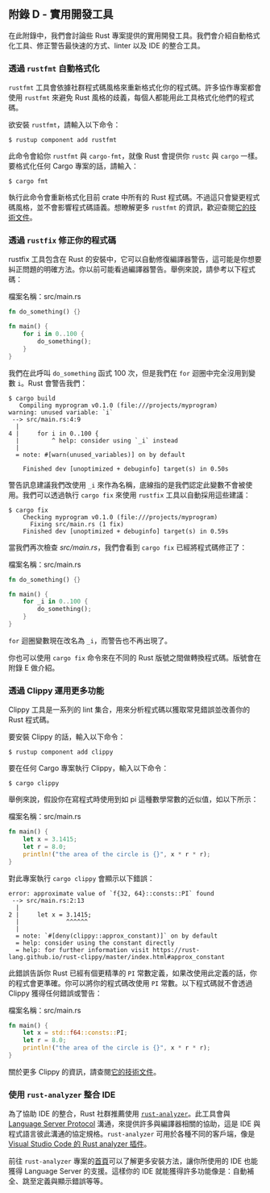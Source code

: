 ## 附錄 D - 實用開發工具

在此附錄中，我們會討論些 Rust 專案提供的實用開發工具。我們會介紹自動格式化工具、修正警告最快速的方式、linter 以及 IDE 的整合工具。

### 透過 `rustfmt` 自動格式化

`rustfmt` 工具會依據社群程式碼風格來重新格式化你的程式碼。許多協作專案都會使用 `rustfmt` 來避免 Rust 風格的歧義，每個人都能用此工具格式化他們的程式碼。

欲安裝 `rustfmt`，請輸入以下命令：

```console
$ rustup component add rustfmt
```

此命令會給你 `rustfmt` 與 `cargo-fmt`，就像 Rust 會提供你 `rustc` 與 `cargo` 一樣。要格式化任何 Cargo 專案的話，請輸入：

```console
$ cargo fmt
```

執行此命令會重新格式化目前 crate 中所有的 Rust 程式碼。不過這只會變更程式碼風格，並不會影響程式碼語義。想瞭解更多 `rustfmt` 的資訊，歡迎查閱[它的技術文件][rustfmt]。

[rustfmt]: https://github.com/rust-lang/rustfmt

### 透過 `rustfix` 修正你的程式碼

rustfix 工具包含在 Rust 的安裝中，它可以自動修復編譯器警告，這可能是你想要糾正問題的明確方法。你以前可能看過編譯器警告。舉例來說，請參考以下程式碼：

<span class="filename">檔案名稱：src/main.rs</span>

```rust
fn do_something() {}

fn main() {
    for i in 0..100 {
        do_something();
    }
}
```

我們在此呼叫 `do_something` 函式 100 次，但是我們在 `for` 迴圈中完全沒用到變數 `i`。Rust 會警告我們：

```console
$ cargo build
   Compiling myprogram v0.1.0 (file:///projects/myprogram)
warning: unused variable: `i`
 --> src/main.rs:4:9
  |
4 |     for i in 0..100 {
  |         ^ help: consider using `_i` instead
  |
  = note: #[warn(unused_variables)] on by default

    Finished dev [unoptimized + debuginfo] target(s) in 0.50s
```

警告訊息建議我們改使用 `_i` 來作為名稱，底線指的是我們認定此變數不會被使用。我們可以透過執行 `cargo fix` 來使用 `rustfix` 工具以自動採用這些建議：

```console
$ cargo fix
    Checking myprogram v0.1.0 (file:///projects/myprogram)
      Fixing src/main.rs (1 fix)
    Finished dev [unoptimized + debuginfo] target(s) in 0.59s
```

當我們再次檢查 *src/main.rs*，我們會看到 `cargo fix` 已經將程式碼修正了：

<span class="filename">檔案名稱：src/main.rs</span>

```rust
fn do_something() {}

fn main() {
    for _i in 0..100 {
        do_something();
    }
}
```

`for` 迴圈變數現在改名為 `_i`，而警告也不再出現了。

你也可以使用 `cargo fix` 命令來在不同的 Rust 版號之間做轉換程式碼。版號會在附錄 E 做介紹。

### 透過 Clippy 運用更多功能

Clippy 工具是一系列的 lint 集合，用來分析程式碼以獲取常見錯誤並改善你的 Rust 程式碼。

要安裝 Clippy 的話，輸入以下命令：

```console
$ rustup component add clippy
```

要在任何 Cargo 專案執行 Clippy，輸入以下命令：

```console
$ cargo clippy
```

舉例來說，假設你在寫程式時使用到如 pi 這種數學常數的近似值，如以下所示：

<span class="filename">檔案名稱：src/main.rs</span>

```rust
fn main() {
    let x = 3.1415;
    let r = 8.0;
    println!("the area of the circle is {}", x * r * r);
}
```

對此專案執行 `cargo clippy` 會顯示以下錯誤：

```text
error: approximate value of `f{32, 64}::consts::PI` found
 --> src/main.rs:2:13
  |
2 |     let x = 3.1415;
  |             ^^^^^^
  |
  = note: `#[deny(clippy::approx_constant)]` on by default
  = help: consider using the constant directly
  = help: for further information visit https://rust-lang.github.io/rust-clippy/master/index.html#approx_constant
```

此錯誤告訴你 Rust 已經有個更精準的 `PI` 常數定義，如果改使用此定義的話，你的程式會更準確。你可以將你的程式碼改使用 `PI` 常數。以下程式碼就不會透過 Clippy 獲得任何錯誤或警告：

<span class="filename">檔案名稱：src/main.rs</span>

```rust
fn main() {
    let x = std::f64::consts::PI;
    let r = 8.0;
    println!("the area of the circle is {}", x * r * r);
}
```

關於更多 Clippy 的資訊，請查閱[它的技術文件][clippy]。

[clippy]: https://github.com/rust-lang/rust-clippy

### 使用 `rust-analyzer` 整合 IDE

為了協助 IDE 的整合，Rust 社群推薦使用 [`rust-analyzer`][rust-analyzer]<!-- ignore -->。此工具會與 [Language Server Protocol][lsp] 溝通，來提供許多與編譯器相關的協助，這是 IDE 與程式語言彼此溝通的協定規格。`rust-analyzer` 可用於各種不同的客戶端，像是 [Visual Studio Code 的 Rust analyzer 插件][vscode]。

[lsp]: http://langserver.org/
[vscode]: https://marketplace.visualstudio.com/items?itemName=rust-lang.rust-analyzer

前往 `rust-analyzer` 專案的[首頁][rust-analyzer]<!-- ignore -->可以了解更多安裝方法，讓你所使用的 IDE 也能獲得 Language Server 的支援。這樣你的 IDE 就能獲得許多功能像是：自動補全、跳至定義與顯示錯誤等等。

[rust-analyzer]: https://rust-analyzer.github.io
